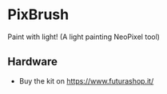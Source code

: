 # PixBrush
Paint with light! (A light painting NeoPixel tool)

## Hardware
- Buy the kit on https://www.futurashop.it/
